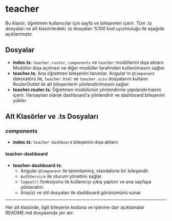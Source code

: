 # teacher

Bu klasör, öğretmen kullanıcılar için sayfa ve bileşenleri içerir. Tüm .ts dosyaları ve alt klasörlerdeki .ts dosyaları %100 kod uyumluluğu ile aşağıda açıklanmıştır.

## Dosyalar
- **index.ts**: `teacher.router`, `components` ve `teacher` modüllerini dışa aktarır. Modülün dışa açılması ve diğer modüller tarafından kullanılmasını sağlar.
- **teacher.ts**: Ana öğretmen bileşenini tanımlar. Angular'ın `@Component` dekoratörü ile, `teacher.html` ve `teacher.scss` dosyalarını kullanır. RouterOutlet ile alt bileşenlerin yönlendirilmesini sağlar.
- **teacher.router.ts**: Öğretmen modülünün yönlendirme yapılandırmasını içerir. Varsayılan olarak dashboard'a yönlendirir ve dashboard bileşenini yükler.

## Alt Klasörler ve .ts Dosyaları

### components
- **index.ts**: `teacher-dashboard` bileşenini dışa aktarır.

#### teacher-dashboard
- **teacher-dashboard.ts**:
  - Angular `@Component` ile tanımlanmış, standalone bir bileşendir.
  - `AuthService` ile oturum yönetimi sağlar.
  - `logout()` fonksiyonu ile kullanıcıyı çıkış yaptırır ve ana sayfaya yönlendirir.
  - Arayüz ve stil dosyaları ile dashboard görünümünü sunar.

---
Her alt klasörde, ilgili bileşenin koduna ve işlevine dair açıklamalar README.md dosyasında yer alır.
